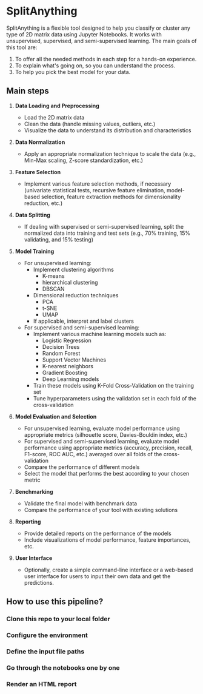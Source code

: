 # SplitAnything

SplitAnything is a flexible tool designed to help you classify or cluster any type of 2D matrix data using Jupyter Notebooks. It works with unsupervised, supervised, and semi-supervised learning. The main goals of this tool are:

1. To offer all the needed methods in each step for a hands-on experience.
2. To explain what's going on, so you can understand the process.
3. To help you pick the best model for your data.

## Main steps

1. **Data Loading and Preprocessing**
   - Load the 2D matrix data
   - Clean the data (handle missing values, outliers, etc.)
   - Visualize the data to understand its distribution and characteristics
   
2. **Data Normalization**
   - Apply an appropriate normalization technique to scale the data (e.g., Min-Max scaling, Z-score standardization, etc.)
   
3. **Feature Selection**
   - Implement various feature selection methods, if necessary (univariate statistical tests, recursive feature elimination, model-based selection, feature extraction methods for dimensionality reduction, etc.)

4. **Data Splitting**
   - If dealing with supervised or semi-supervised learning, split the normalized data into training and test sets (e.g., 70% training, 15% validating, and 15% testing)

5. **Model Training**
   - For unsupervised learning:
     - Implement clustering algorithms 
       - K-means
       - hierarchical clustering
       - DBSCAN
     - Dimensional reduction techniques
       - PCA
       - t-SNE
       - UMAP
     - If applicable, interpret and label clusters
   - For supervised and semi-supervised learning:
     - Implement various machine learning models such as:
       - Logistic Regression
       - Decision Trees
       - Random Forest
       - Support Vector Machines
       - K-nearest neighbors
       - Gradient Boosting
       - Deep Learning models
     - Train these models using K-Fold Cross-Validation on the training set
     - Tune hyperparameters using the validation set in each fold of the cross-validation

6. **Model Evaluation and Selection**
   - For unsupervised learning, evaluate model performance using appropriate metrics (silhouette score, Davies-Bouldin index, etc.)
   - For supervised and semi-supervised learning, evaluate model performance using appropriate metrics (accuracy, precision, recall, F1-score, ROC AUC, etc.) averaged over all folds of the cross-validation
   - Compare the performance of different models
   - Select the model that performs the best according to your chosen metric

7. **Benchmarking**
   - Validate the final model with benchmark data
   - Compare the performance of your tool with existing solutions

8. **Reporting**
   - Provide detailed reports on the performance of the models
   - Include visualizations of model performance, feature importances, etc.

9. **User Interface**
   - Optionally, create a simple command-line interface or a web-based user interface for users to input their own data and get the predictions.

## How to use this pipeline?

### Clone this repo to your local folder

### Configure the environment

### Define the input file paths

### Go through the notebooks one by one

### Render an HTML report

